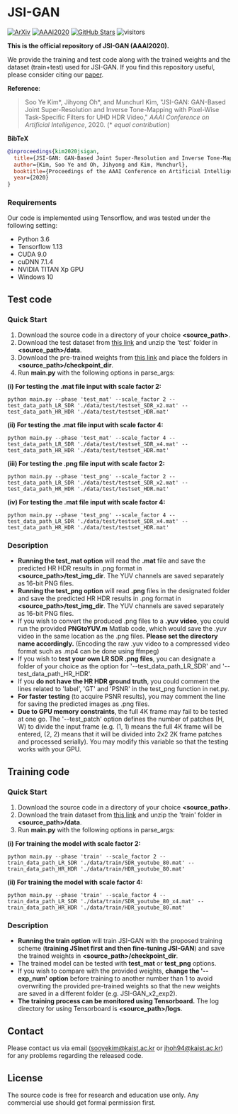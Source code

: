 # JSI-GAN

[![ArXiv](https://img.shields.io/badge/ArXiv-Paper-<COLOR>.svg)](https://arxiv.org/abs/1909.04391)
[![AAAI2020](https://img.shields.io/badge/AAAI2020-Paper-<COLOR>.svg)](https://ojs.aaai.org/index.php/AAAI/article/view/6789)
[![GitHub Stars](https://img.shields.io/github/stars/JihyongOh/FISR?style=social)](https://github.com/JihyongOh/JSI-GAN)
![visitors](https://visitor-badge.glitch.me/badge?page_id=JihyongOh/JSI-GAN)

**This is the official repository of JSI-GAN (AAAI2020).**

We provide the training and test code along with the trained weights and the dataset (train+test) used for JSI-GAN.
If you find this repository useful, please consider citing our [paper](https://arxiv.org/abs/1909.04391).

**Reference**:  
> Soo Ye Kim*, Jihyong Oh*, and Munchurl Kim, "JSI-GAN: GAN-Based Joint Super-Resolution and Inverse Tone-Mapping with Pixel-Wise Task-Specific Filters for UHD HDR Video," *AAAI Conference on Artificial Intelligence*, 2020. (* *equal contribution*)

**BibTeX**
```bibtex
@inproceedings{kim2020jsigan,
  title={JSI-GAN: GAN-Based Joint Super-Resolution and Inverse Tone-Mapping with Pixel-Wise Task-Specific Filters for UHD HDR Video},
  author={Kim, Soo Ye and Oh, Jihyong and Kim, Munchurl},
  booktitle={Proceedings of the AAAI Conference on Artificial Intelligence},
  year={2020}
}
```

### Requirements
Our code is implemented using Tensorflow, and was tested under the following setting:  
* Python 3.6  
* Tensorflow 1.13 
* CUDA 9.0  
* cuDNN 7.1.4  
* NVIDIA TITAN Xp GPU
* Windows 10


## Test code
### Quick Start
1. Download the source code in a directory of your choice **\<source_path\>**.
2. Download the test dataset from [this link](https://drive.google.com/file/d/1dZTwvRhf189L7NLkAcpij4980fyEXq3Q/view?usp=sharing) and unzip the 'test' folder in **\<source_path\>/data**.
3. Download the pre-trained weights from [this link](https://drive.google.com/drive/folders/1WJLD_wCERHrY3CZty_ThHONB5sMmH-0j?usp=sharing) and place the folders in **\<source_path\>/checkpoint_dir**.
4. Run **main.py** with the following options in parse_args:  

**(i) For testing the .mat file input with scale factor 2:**  
```
python main.py --phase 'test_mat' --scale_factor 2 --test_data_path_LR_SDR './data/test/testset_SDR_x2.mat' --test_data_path_HR_HDR './data/test/testset_HDR.mat'
```

**(ii) For testing the .mat file input with scale factor 4:**  
```
python main.py --phase 'test_mat' --scale_factor 4 --test_data_path_LR_SDR './data/test/testset_SDR_x4.mat' --test_data_path_HR_HDR './data/test/testset_HDR.mat'
```

**(iii) For testing the .png file input with scale factor 2:**  
```
python main.py --phase 'test_png' --scale_factor 2 --test_data_path_LR_SDR './data/test/testset_SDR_x2.mat' --test_data_path_HR_HDR './data/test/testset_HDR.mat'
``` 

**(iv) For testing the .mat file input with scale factor 4:**  
```
python main.py --phase 'test_png' --scale_factor 4 --test_data_path_LR_SDR './data/test/testset_SDR_x4.mat' --test_data_path_HR_HDR './data/test/testset_HDR.mat'
``` 

### Description
* **Running the test_mat option** will read the **.mat** file and save the predicted HR HDR results in .png format in **\<source_path\>/test_img_dir**. The YUV channels are saved separately as 16-bit PNG files.
* **Running the test_png option** will read **.png** files in the designated folder and save the predicted HR HDR results in .png format in **\<source_path\>/test_img_dir**. The YUV channels are saved separately as 16-bit PNG files.
* If you wish to convert the produced .png files to a **.yuv video**, you could run the provided **PNGtoYUV.m** Matlab code, which would save the .yuv video in the same location as the .png files. **Please set the directory name accordingly.** (Encoding the raw .yuv video to a compressed video format such as .mp4 can be done using ffmpeg)
* If you wish to **test your own LR SDR .png files**, you can designate a folder of your choice as the option for '--test_data_path_LR_SDR' and '--test_data_path_HR_HDR'.
* If you **do not have the HR HDR ground truth**, you could comment the lines related to 'label', 'GT' and 'PSNR' in the test_png function in net.py.
* **For faster testing** (to acquire PSNR results), you may comment the line for saving the predicted images as .png files.
* **Due to GPU memory constraints**, the full 4K frame may fail to be tested at one go. The '--test_patch' option defines the number of patches (H, W) to divide the input frame (e.g. (1, 1) means the full 4K frame will be entered, (2, 2) means that it will be divided into 2x2 2K frame patches and processed serially). You may modify this variable so that the testing works with your GPU.

## Training code
### Quick Start
1. Download the source code in a directory of your choice **\<source_path\>**.
2. Download the train dataset from [this link](https://drive.google.com/file/d/19cp91wSRSrOoEdPeQkfMWisou3gJoh-7/view?usp=sharing) and unzip the 'train' folder in **\<source_path\>/data**.   
3. Run **main.py** with the following options in parse_args:  

**(i) For training the model with scale factor 2:**  
```
python main.py --phase 'train' --scale_factor 2 --train_data_path_LR_SDR './data/train/SDR_youtube_80.mat' --train_data_path_HR_HDR './data/train/HDR_youtube_80.mat'
```  

**(ii) For training the model with scale factor 4:**  
```
python main.py --phase 'train' --scale_factor 4 --train_data_path_LR_SDR './data/train/SDR_youtube_80_x4.mat' --train_data_path_HR_HDR './data/train/HDR_youtube_80.mat'
``` 

### Description
* **Running the train option** will train JSI-GAN with the proposed training scheme (**training JSInet first and then fine-tuning JSI-GAN**) and save the trained weights in **\<source_path\>/checkpoint_dir**.
* The trained model can be tested with **test_mat** or **test_png** options.
* If you wish to compare with the provided weights, **change the '--exp_num' option** before training to another number than 1 to avoid overwriting the provided pre-trained weights so that the new weights are saved in a different folder (e.g. JSI-GAN_x2_exp2).
* **The training process can be monitored using Tensorboard.** The log directory for using Tensorboard is **\<source_path\>/logs**.

## Contact
Please contact us via email (sooyekim@kaist.ac.kr or jhoh94@kaist.ac.kr) for any problems regarding the released code.

## License
The source code is free for research and education use only. Any commercial use should get formal permission first.

